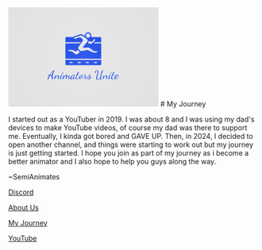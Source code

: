 <img src="assets/AU 4.png" alt="Site Logo" height="200">
# My Journey

I started out as a YouTuber in 2019. I was about 8 and I was using my dad's devices to make YouTube videos, of course my dad was there to support me. Eventually, I kinda got bored and GAVE UP. Then, in 2024, I decided to open another channel, and things were starting to work out but my journey is just getting started. I hope you join as part of my journey as i become a better animator and I also hope to help you guys along the way.
 
 
 ~SemiAnimates
 

[Discord](https://discord.gg/7BA45jAX)


[About Us](https://sone890pik.github.io/animatorsunite/about.html)


[My Journey](https://sone890pik.github.io/animatorsunite/mission.html)


[YouTube](https://www.youtube.com/@SemiAnimates)
